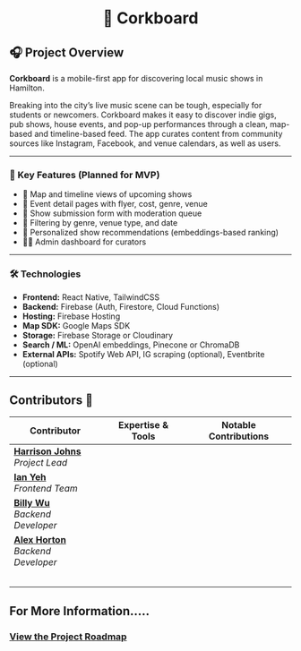 <h1 align="center">📍 Corkboard</h1>

## 🎧 Project Overview

**Corkboard** is a mobile-first app for discovering local music shows in Hamilton.

Breaking into the city’s live music scene can be tough, especially for students or newcomers. Corkboard makes it easy to discover indie gigs, pub shows, house events, and pop-up performances through a clean, map-based and timeline-based feed. The app curates content from community sources like Instagram, Facebook, and venue calendars, as well as users.

---

### 🔑 Key Features (Planned for MVP)
- 📍 Map and timeline views of upcoming shows
- 🎫 Event detail pages with flyer, cost, genre, venue
- 🧾 Show submission form with moderation queue
- 🔎 Filtering by genre, venue type, and date
- 🧠 Personalized show recommendations (embeddings-based ranking)
- 🧑‍💻 Admin dashboard for curators

---

### 🛠️ Technologies
- **Frontend:** React Native, TailwindCSS
- **Backend:** Firebase (Auth, Firestore, Cloud Functions)
- **Hosting:** Firebase Hosting
- **Map SDK:** Google Maps SDK
- **Storage:** Firebase Storage or Cloudinary
- **Search / ML:** OpenAI embeddings, Pinecone or ChromaDB
- **External APIs:** Spotify Web API, IG scraping (optional), Eventbrite (optional)

---
## Contributors :handshake:

| Contributor                                                                                                     | Expertise & Tools                                                                                                                                                                                                                                   | Notable Contributions                                                                                                                                                        |
| --------------------------------------------------------------------------------------------------------------- | --------------------------------------------------------------------------------------------------------------------------------------------------------------------------------------------------------------------------------------------------- | --------------------------------------------------------------------------------------------------------------------------------------------------------------------------- |
| [**Harrison Johns**](https://github.com/johnsh9656) <br/><i>Project Lead</i> |  |  |
| [**Ian Yeh**](https://github.com/ian-yeh) <br/><i>Frontend Team</i> | | |
| [**Billy Wu**](https://github.com/Billy423) <br/><i>Backend Developer</i> |  |  |  |
| [**Alex Horton**](https://github.com/needlesndpins)<br/><i>Backend Developer</i> |  |  |  |
|  |  |  |  | 
|  |  |  |  |
|  |  |  |  |
|  |  |  |  |
|  |  |  |  |

## For More Information.....
### [View the Project Roadmap](./PROJECT-ROADMAP.md)



